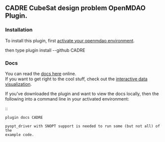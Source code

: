 ## CADRE CubeSat design problem OpenMDAO Plugin.


### Installation
To install this plugin, first [activate your openmdao environment](http://openmdao.org/docs/getting-started/install.html#installation). 

then type plugin install --github CADRE



### Docs
You can read the [docs here](http://openmdao-plugins.github.io/CADRE/) online.  
If you want to get right to the cool stuff, check out the [interactive data visualization](http://openmdao-plugins.github.io/CADRE/full.html#interactive-visualization-of-results). 


If you've downloaded the plugin and want to view the docs locally, then the following into a command line in your activated environment:

::  

    plugin docs CADRE

    pyopt_driver with SNOPT support is needed to run some (but not all) of the
    example code.


